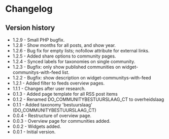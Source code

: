 # Changelog

## Version history
* 1.2.9 - Small PHP bugfix.
* 1.2.8 - Show months for all posts, and show year.
* 1.2.6 - Bug fix for empty lists; nofollow attribute for external links.
* 1.2.5 - Added share options to community pages.
* 1.2.4 - Synced labels for taxonomies on single community.
* 1.2.3 - Bugfix: only show published communities on widget-communitys-with-feed list.
* 1.2.2 - Bugfix: show description on widget-communitys-with-feed
* 1.2.1 - Added filter to feeds overview pages.
* 1.1.1 - Changes after user research.
* 0.1.3 - Added page template for all RSS post items
* 0.1.2 - Renamed DO_COMMUNITYBESTUURSLAAG_CT to overheidslaag
* 0.1.1 - Added taxonomy 'bestuurslaag' (DO_COMMUNITYBESTUURSLAAG_CT)
* 0.0.4 - Restructure of overview page.
* 0.0.3 - Overview page for communities added.
* 0.0.2 - Widgets added.
* 0.0.1 - Initial version.
